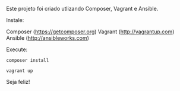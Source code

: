 Este projeto foi criado utlizando Composer, Vagrant e Ansible.

Instale:

Composer (https://getcomposer.org)
Vagrant (http://vagrantup.com)
Ansible (http://ansibleworks.com)

Execute:
```
composer install

vagrant up
```

Seja feliz!
